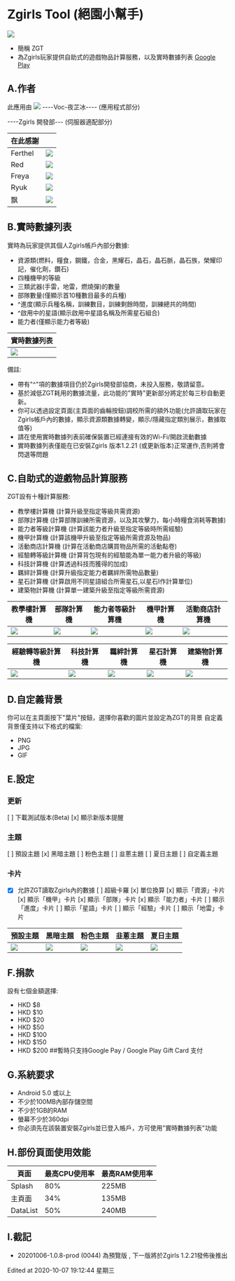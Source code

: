 # Zgirls Tool (絕園小幫手) 
![](http://cmt.25u.com:9513/zg/readme/ic_launcher_round.png)
- 簡稱 ZGT
- 為Zgirls玩家提供自助式的遊戲物品計算服務，以及實時數據列表
[Google Play](https://play.google.com/store/apps/details?id=voc.net.tools.zgirls_tool)


## A.作者
此應用由
![](http://cmt.25u.com:9513/zg/readme/est_icon_round00.png)
----Voc-夜芷冰---- (應用程式部分)

----Zgirls 開發部--- (伺服器適配部分)

| 在此感謝 ||
| ------------ |---------------|
| Ferthel| ![](https://cdn.discordapp.com/avatars/522386492224438274/e85844e4de3923ab25283aaec2c09f8a.png?size=128) |
| Red| ![](https://cdn.discordapp.com/avatars/514450558720147461/fc98c7f2ae77ea980798caa19de2c739.png?size=128) |
| Freya| ![](http://cmt.25u.com:9513/zg/readme/freya_icon.png) |
| Ryuk| ![](https://cdn.discordapp.com/avatars/739744647324237874/eb6fd6f99085e1bef2f781e17d79d915.png?size=128) |
| 飘 | ![](http://cmt.25u.com:9513/zg/readme/piau_icon.png) |

## B.實時數據列表
實時為玩家提供其個人Zgirls帳戶內部分數據:
* 資源類(燃料，糧食，鋼鐵，合金，黑耀石，晶石，晶石脈，晶石族，榮耀印記，催化劑，鑽石)
* 四種機甲的等級
* 三類武器(手雷，地雷，燃燒彈)的數量
* 部隊數量(僅顯示首10種數目最多的兵種)
* ^進度(顯示兵種名稱，訓練數目，訓練剩餘時間，訓練總共的時間)
* ^啟用中的星語(顯示啟用中星語名稱及所需星石組合)
* 能力者(僅顯示能力者等級)

| 實時數據列表 |
|-|
|![](http://cmt.25u.com:9513/zg/readme/datalist_total.png)|

備註:
* 帶有"^"項的數據項目仍於Zgirls開發部協商，未投入服務，敬請留意。
* 基於減低ZGT耗用的數據流量，此功能的"實時"更新部分將定於每三秒自動更新。
* 你可以透過設定頁面(主頁面的齒輪按鈕)調校所需的額外功能(允許讀取玩家在Zgirls帳戶內的數據，顯示資源類數據轉變，顯示/隱藏指定類別展示，數據取值等)
* 請在使用實時數據列表前確保裝置已經連接有效的Wi-Fi/開啟流動數據
* 實時數據列表僅能在已安裝Zgirls 版本1.2.21 (或更新版本)正常運作,否則將會閃退等問題

## C.自助式的遊戲物品計算服務
ZGT設有十種計算服務:
- 教學樓計算機 (計算升級至指定等級共需資源)
- 部隊計算機 (計算部隊訓練所需資源，以及其攻擊力，每小時糧食消耗等數據)
- 能力者等級計算機 (計算該能力者升級至指定等級時所需經驗)
- 機甲計算機 (計算該機甲升級至指定等級所需資源及物品)
- 活動商店計算機 (計算在活動商店購買物品所需的活動點卷)
- 經驗轉等級計算機 (計算背包現有的經驗能為單一能力者升級的等級)
- 科技計算機 (計算透過科技而獲得的加成)
- 羈絆計算機 (計算升級指定能力者羈絆所需物品數量)
- 星石計算機 (計算啟用不同星語組合所需星石,以星石I作計算單位)
- 建築物計算機 (計算單一建築升級至指定等級所需資源)

| 教學樓計算機 |部隊計算機 |能力者等級計算機 |機甲計算機 |活動商店計算機 |
|-|-|-|-|-|
| ![](http://cmt.25u.com:9513/zg/readme/tb.png)| ![](http://cmt.25u.com:9513/zg/readme/troop.png)| ![](http://cmt.25u.com:9513/zg/readme/exp.png)| ![](http://cmt.25u.com:9513/zg/readme/mecha.png)| ![](http://cmt.25u.com:9513/zg/readme/event.png)|

|經驗轉等級計算機 |科技計算機 |羈絆計算機 |星石計算機 |建築物計算機 |
|-|-|-|-|-|
|![](http://cmt.25u.com:9513/zg/readme/expc.png)| ![](http://cmt.25u.com:9513/zg/readme/tech.png)| ![](http://cmt.25u.com:9513/zg/readme/kizuna.png)| ![](http://cmt.25u.com:9513/zg/readme/star.png)| ![](http://cmt.25u.com:9513/zg/readme/build.png)|

## D.自定義背景
你可以在主頁面按下"葉片"按鈕，選擇你喜歡的圖片並設定為ZGT的背景
自定義背景僅支持以下格式的檔案:
- PNG
- JPG
- GIF

## E.設定
### 更新
 [ ] 下載測試版本(Beta)
 [x] 顯示新版本提醒

### 主題
 [ ] 預設主題
 [x] 黑暗主題
 [ ] 粉色主題
 [ ] 韭蔥主題
 [ ] 夏日主題
 [ ] 自定義主題

### 卡片
-[x] 允許ZGT讀取Zgirls內的數據
 [ ] 超級卡羅
 [x] 單位換算
 [x] 顯示「資源」卡片
 [x] 顯示「機甲」卡片
 [x] 顯示「部隊」卡片
 [x] 顯示「能力者」卡片
 [ ] 顯示「進度」卡片
 [ ] 顯示「星語」卡片
 [ ] 顯示「經驗」卡片
 [ ] 顯示「地雷」卡片

|預設主題|黑暗主題|粉色主題|韭蔥主題|夏日主題|
|-|-|-|-|-|
|![](http://cmt.25u.com:9513/zg/readme/theme1.png)|![](http://cmt.25u.com:9513/zg/readme/theme2.png)|![](http://cmt.25u.com:9513/zg/readme/theme3.png)|![](http://cmt.25u.com:9513/zg/readme/theme4.png)|![](http://cmt.25u.com:9513/zg/readme/theme5.png)|


## F.捐款
設有七個金額選擇:
- HKD $8
- HKD $10
- HKD $20
- HKD $50
- HKD $100
- HKD $150
- HKD $200
##暫時只支持Google Pay / Google Play Gift Card 支付

## G.系統要求
- Android 5.0 或以上
- 不少於100MB內部存儲空間
- 不少於1GB的RAM
- 螢幕不少於360dpi
- 你必須先在該裝置安裝Zgirls並已登入帳戶，方可使用"實時數據列表"功能

## H.部份頁面使用效能
| 頁面 |最高CPU使用率|最高RAM使用率|
| ------------ |---------------|---------------|
| Splash |80%|225MB|
| 主頁面 |34%|135MB|
| DataList|50%|240MB|

## I.截記
* 20201006-1.0.8-prod (0044) 為預覽版 , 下一版將於Zgirls 1.2.21發佈後推出

Edited at 2020-10-07 19:12:44 星期三









